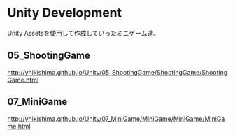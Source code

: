 Unity Development
==========
Unity Assetsを使用して作成していったミニゲーム達。

## 05_ShootingGame
http://yhikishima.github.io/Unity/05_ShootingGame/ShootingGame/ShootingGame.html

## 07_MiniGame
http://yhikishima.github.io/Unity/07_MiniGame/MiniGame/MiniGame/MiniGame.html
